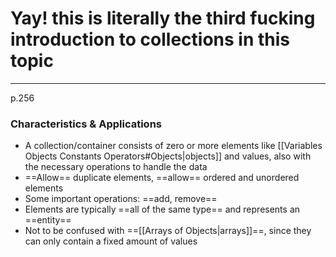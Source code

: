 # Yay! this is literally the third fucking introduction to collections in this topic
---
p.256
### Characteristics & Applications
- A collection/container consists of zero or more elements like [[Variables Objects Constants Operators#Objects|objects]] and values, also with the necessary operations to handle the data
- ==Allow== duplicate elements, ==allow== ordered and unordered elements
- Some important operations: ==add, remove==
- Elements are typically ==all of the same type== and represents an ==entity==
- Not to be confused with ==[[Arrays of Objects|arrays]]==, since they can only contain a fixed amount of values

